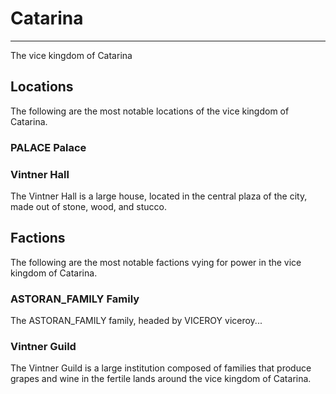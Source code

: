 # Catarina
___
The vice kingdom of Catarina

## Locations
The following are the most notable locations of the vice kingdom of Catarina.

### PALACE Palace

### Vintner Hall
The Vintner Hall is a large house, located in the central plaza of the city, made out of stone, wood, and stucco. 


## Factions
The following are the most notable factions vying for power in the vice kingdom of Catarina.

### ASTORAN_FAMILY Family
The ASTORAN_FAMILY family, headed by VICEROY viceroy...

### Vintner Guild
The Vintner Guild is a large institution composed of families that produce grapes and wine in the fertile lands around the vice kingdom of Catarina.